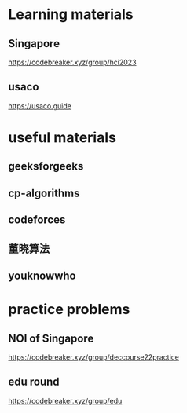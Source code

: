 # Learning materials
## Singapore
https://codebreaker.xyz/group/hci2023
## usaco
https://usaco.guide



# useful materials
## geeksforgeeks
## cp-algorithms
## codeforces
## 董晓算法
## youknowwho

# practice problems
## NOI of Singapore
https://codebreaker.xyz/group/deccourse22practice
## edu round
https://codebreaker.xyz/group/edu

